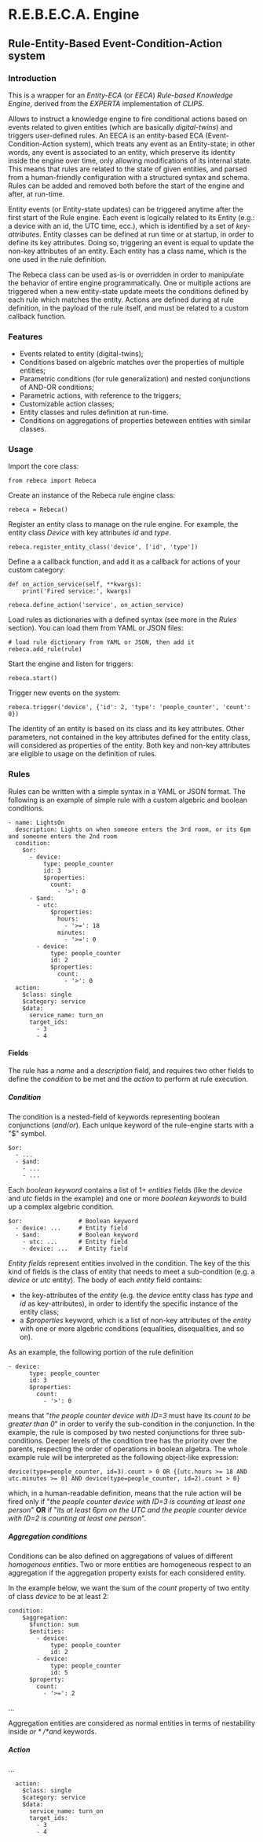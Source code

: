 # R.E.B.E.C.A. Engine
## Rule-Entity-Based Event-Condition-Action system

### Introduction

This is a wrapper for an *Entity-ECA* (or *EECA*) *Rule-based Knowledge Engine*, derived from the *EXPERTA* implementation of *CLIPS*.

Allows to instruct a knowledge engine to fire conditional actions based on events related to given entities (which are basically *digital-twins*) and triggers user-defined rules. An EECA is an entity-based ECA (Event-Condition-Action system), which treats any event as an Entity-state; in other words, any event is associated to an entity, which preserve its identity inside the engine over time, only allowing modifications of its internal state. This means that rules are related to the state of given entities, and parsed from a human-friendly configuration with a structured syntax and schema. Rules can be added and removed both before the start of the engine and after, at run-time.

Entity events (or Entity-state updates) can be triggered anytime after the first start of the Rule engine. Each event is logically related to its Entity (e.g.: a device with an id, the UTC time, ecc.), which is identified by a set of *key-attributes*. Entity classes can be defined at run time or at startup, in order to define its key attributes. Doing so, triggering an event is equal to update the non-key attributes of an entity. Each entity has a class name, which is the one used in the rule definition.

The Rebeca class can be used as-is or overridden in order to manipulate the behavior of entire engine programmatically. One or multiple actions are triggered when a new entity-state update meets the conditions defined by each rule which matches the entity. Actions are defined during at rule definition, in the payload of the rule itself, and must be related to a custom callback function.

### Features

- Events related to entity (digital-twins);
- Conditions based on algebric matches over the properties of multiple entities;
- Parametric conditions (for rule generalization) and nested conjunctions of AND-OR conditions;
- Parametric actions, with reference to the triggers;
- Customizable action classes;
- Entity classes and rules definition at run-time.
- Conditions on aggregations of properties beteween entities with similar classes.

### Usage

Import the core class:

    from rebeca import Rebeca

Create an instance of the Rebeca rule engine class:

    rebeca = Rebeca()

Register an entity class to manage on the rule engine. For example, the entity class *Device* with key attributes *id* and *type*.

    rebeca.register_entity_class('device', ['id', 'type'])
    
Define a a callback function, and add it as a callback for actions of your custom category:

    def on_action_service(self, **kwargs):
        print('Fired service:', kwargs)

    rebeca.define_action('service', on_action_service)
    
Load rules as dictionaries with a defined syntax (see more in the *Rules* section). You can load them from YAML or JSON files:

    # load rule dictionary from YAML or JSON, then add it
    rebeca.add_rule(rule)
    
Start the engine and listen for triggers:

    rebeca.start()
    
Trigger new events on the system:

    rebeca.trigger('device', {'id': 2, 'type': 'people_counter', 'count': 0})

The identity of an entity is based on its class and its key attributes. Other parameters, not contained in the key attributes defined for the entity class, will considered as properties of the entity. Both key and non-key attributes are eligible to usage on the definition of rules.

### Rules

Rules can be written with a simple syntax in a YAML or JSON format.
The following is an example of simple rule with a custom algebric and boolean conditions.

    - name: LightsOn
      description: Lights on when someone enters the 3rd room, or its 6pm and someone enters the 2nd room
      condition:
        $or:
          - device:
              type: people_counter
              id: 3
              $properties:
                count:
                  - '>': 0
          - $and:
            - utc:
                $properties:
                  hours:
                    - '>=': 18
                  minutes:
                    - '>=': 0
            - device:
                type: people_counter
                id: 2
                $properties:
                  count:
                    - '>': 0
      action:
        $class: single
        $category: service
        $data:
          service_name: turn_on
          target_ids:
            - 3
            - 4

#### Fields

The rule has a *name* and a *description* field, and requires two other fields to define the *condition* to be met and the *action* to perform at rule execution.

##### Condition

The condition is a nested-field of keywords representing boolean conjunctions (*and*/*or*). Each unique keyword of the rule-engine starts with a "$" symbol.

    $or:
      - ...
      - $and:
        - ...
        - ...

Each *boolean keyword* contains a list of 1+ *entities* fields (like the *device* and *utc* fields in the example) and one or more *boolean keywords* to build up a complex algebric condition.

    $or:                # Boolean keyword
      - device: ...     # Entity field
      - $and:           # Boolean keyword
        - utc: ...      # Entity field
        - device: ...   # Entity field

*Entity fields* represent entities involved in the condition. The key of the this kind of fields is the class of entity that needs to meet a sub-condition (e.g. a *device* or *utc* entity). The body of each *entity* field contains:
 
- the key-attributes of the *entity* (e.g. the *device* entity class has *type* and *id* as key-attributes), in order to identify the specific instance of the entity class;
- a *$properties* keyword, which is a list of non-key attributes of the *entity* with one or more algebric conditions (equalities, disequalities, and so on). 

As an example, the following portion of the rule definition

    - device:
          type: people_counter
          id: 3
          $properties:
            count:
              - '>': 0

means that "*the people counter device with ID=3* must have its *count to be greater than 0*" in order to verify the sub-condition in the conjunction.
In the example, the rule is composed by two nested conjunctions for three sub-conditions. Deeper levels of the condition tree has the priority over the parents, respecting the order of operations in boolean algebra. The whole example rule will be interpreted as the following object-like expression:

    device(type=people_counter, id=3).count > 0 OR {[utc.hours >= 18 AND utc.minutes >= 0] AND device(type=people_counter, id=2).count > 0}
    
which, in a human-readable definition, means that the rule action will be fired only if "*the people counter device with ID=3 is counting at least one person*" **OR** if "*its at least 6pm on the UTC and the people counter device with ID=2 is counting at least one person*".

##### Aggregation conditions

Conditions can be also defined on aggregations of values of different *homogenous entities*. Two or more entities are homogeneous respect to an aggregation if the aggregation property exists for each considered entity.

In the example below, we want the sum of the *count* property of two entity of class *device* to be at least 2:

    condition:
        $aggregation:
          $function: sum
          $entities:
            - device:
                type: people_counter
                id: 2
            - device:
                type: people_counter
                id: 5
          $property:
            count:
              - '>=': 2

...

Aggregation entities are considered as normal entities in terms of nestability inside *$or*/*$and* keywords.

##### Action

...

      action:
        $class: single
        $category: service
        $data:
          service_name: turn_on
          target_ids:
            - 3
            - 4
